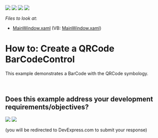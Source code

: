 <!-- default badges list -->
![](https://img.shields.io/endpoint?url=https://codecentral.devexpress.com/api/v1/VersionRange/128641935/14.1.3%2B)
[![](https://img.shields.io/badge/Open_in_DevExpress_Support_Center-FF7200?style=flat-square&logo=DevExpress&logoColor=white)](https://supportcenter.devexpress.com/ticket/details/T174016)
[![](https://img.shields.io/badge/📖_How_to_use_DevExpress_Examples-e9f6fc?style=flat-square)](https://docs.devexpress.com/GeneralInformation/403183)
[![](https://img.shields.io/badge/💬_Leave_Feedback-feecdd?style=flat-square)](#does-this-example-address-your-development-requirementsobjectives)
<!-- default badges end -->
<!-- default file list -->
*Files to look at*:

* [MainWindow.xaml](./CS/BarCodeControl/MainWindow.xaml) (VB: [MainWindow.xaml](./VB/BarCodeControl/MainWindow.xaml))
<!-- default file list end -->
# How to: Create a QRCode BarCodeControl


This example demonstrates a BarCode with the QRCode symbology.

<br/>


<!-- feedback -->
## Does this example address your development requirements/objectives?

[<img src="https://www.devexpress.com/support/examples/i/yes-button.svg"/>](https://www.devexpress.com/support/examples/survey.xml?utm_source=github&utm_campaign=wpf-barcodeedit-generate-qr-code&~~~was_helpful=yes) [<img src="https://www.devexpress.com/support/examples/i/no-button.svg"/>](https://www.devexpress.com/support/examples/survey.xml?utm_source=github&utm_campaign=wpf-barcodeedit-generate-qr-code&~~~was_helpful=no)

(you will be redirected to DevExpress.com to submit your response)
<!-- feedback end -->

